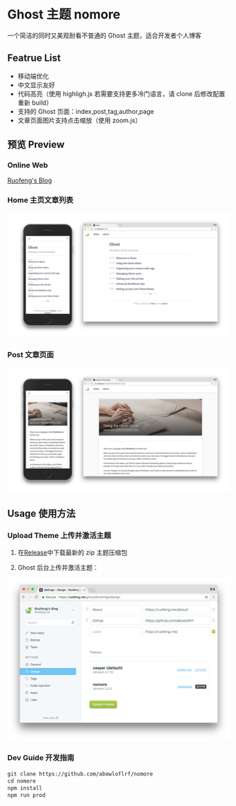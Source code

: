 # Ghost 主题 nomore

一个简洁的同时又美观耐看不普通的 Ghost 主题，适合开发者个人博客

## Featrue List

*   移动端优化
*   中文显示友好
*   代码高亮（使用 highligh.js 若需要支持更多冷门语言，请 clone 后修改配置重新 build）
*   支持的 Ghost 页面：index,post,tag,author,page
*   文章页面图片支持点击缩放（使用 zoom.js）

## 预览 Preview

### Online Web

[Ruofeng's Blog](https://ruofeng.me)

### Home 主页文章列表

![](preview.001.png)

### Post 文章页面

![](preview.002.png)

## Usage 使用方法

### Upload Theme 上传并激活主题

1.  在[Release](https://github.com/abowloflrf/nomore/releases)中下载最新的 zip 主题压缩包

2.  Ghost 后台上传并激活主题：

![](upload.png)

### Dev Guide 开发指南

```
git clone https://github.com/abowloflrf/nomore
cd nomore
npm install
npm run prod
```
